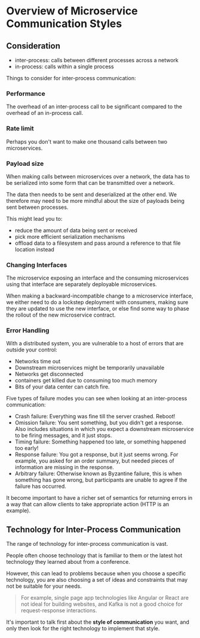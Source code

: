 # Overview of Microservice Communication Styles

## Consideration

- inter-process: calls between different processes across a network
- in-process: calls within a single process

Things to consider for inter-process communication:

### Performance

The overhead of an inter-process call to be significant compared to the overhead of an in-process call.

### Rate limit

Perhaps you don't want to make one thousand calls between two  microservices.

### Payload size

When making calls between microservices over a network, the data has to be serialized into some form that can be transmitted over a network.

The data then needs to be sent and deserialized at the other end. We therefore may need to be more mindful about the size of payloads being sent between processes.

This might lead you to:
- reduce the amount of data being sent or received
- pick more efficient serialization mechanisms
- offload data to a filesystem and pass around a reference to that file location instead


### Changing Interfaces

The microservice exposing an interface and the consuming microservices using that interface are separately deployable microservices.

When making a backward-incompatible change to a microservice interface, we either need to do a lockstep deployment with consumers, making sure they are updated to use the new interface, or else find some way to phase the rollout of the new microservice contract.


### Error Handling

With a distributed system, you are vulnerable to a host of errors that are outside your control:

- Networks time out
- Downstream microservices might be temporarily unavailable
- Networks get disconnected
- containers get killed due to consuming too much memory
- Bits of your data center can catch fire.

Five types of failure modes you can see when looking at an inter-process communication:

- Crash failure: Everything was fine till the server crashed. Reboot!
- Omission failure: You sent something, but you didn't get a response. Also includes situations in which you expect a downstream microservice to be firing messages, and it just stops.
- Timing failure: Something happened too late, or something happened too early!
- Response failure: You got a response, but it just seems wrong. For example, you asked for an order summary, but needed pieces of information are missing in the response.
- Arbitrary failure: Otherwise known as Byzantine failure, this is when something has gone wrong, but participants are unable to agree if the failure has occurred.

It become important to have a richer set of semantics for returning errors in a way that can allow clients to take appropriate action (HTTP is an example).


## Technology for Inter-Process Communication

The range of technology for inter-process communication is vast.

People often choose technology that is familiar to them or the latest hot technology they learned about from a conference. 

However, this can lead to problems because when you choose a specific technology, you are also choosing a set of ideas and constraints that may not be suitable for your needs.

> For example, single page app technologies like Angular or React are not ideal for building websites, and Kafka is not a good choice for request-response interactions.

It's important to talk first about the **style of communication** you want, and only then look for the right technology to implement that style.
